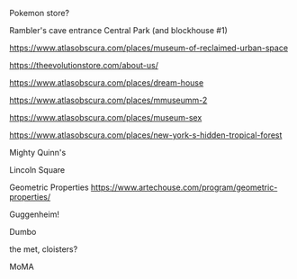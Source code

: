 Pokemon store?

Rambler's cave entrance Central Park (and blockhouse #1)

https://www.atlasobscura.com/places/museum-of-reclaimed-urban-space

https://theevolutionstore.com/about-us/

https://www.atlasobscura.com/places/dream-house

https://www.atlasobscura.com/places/mmuseumm-2

https://www.atlasobscura.com/places/museum-sex

https://www.atlasobscura.com/places/new-york-s-hidden-tropical-forest

Mighty Quinn's

Lincoln Square

Geometric Properties
https://www.artechouse.com/program/geometric-properties/

Guggenheim!

Dumbo

the met, cloisters?

MoMA

